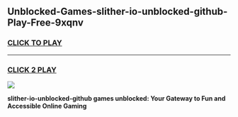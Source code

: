 
## Unblocked-Games-slither-io-unblocked-github-Play-Free-9xqnv
<h3>
<a href="https://premium76.site?title=slither-io-unblocked-github&ref=18A1">CLICK TO PLAY</a></h3>
<hr>

<h3>
<a href="https://premium76.site?title=slither-io-unblocked-github&ref=18A1">CLICK 2 PLAY</a>
  
</h3>

<a href="https://premium76.site?title=slither-io-unblocked-github&ref=18A1"><img src="https://clearcache.store/games.png"></a>


**slither-io-unblocked-github games unblocked: Your Gateway to Fun and Accessible Online Gaming**
